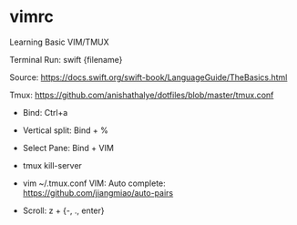 # vimrc

Learning Basic VIM/TMUX

Terminal Run: swift {filename}

Source: https://docs.swift.org/swift-book/LanguageGuide/TheBasics.html

Tmux: https://github.com/anishathalye/dotfiles/blob/master/tmux.conf

- Bind: Ctrl+a
- Vertical split: Bind + %
- Select Pane: Bind + VIM

- tmux kill-server
- vim ~/.tmux.conf
VIM:
Auto complete: https://github.com/jiangmiao/auto-pairs
- Scroll: z + {-, ., enter}
